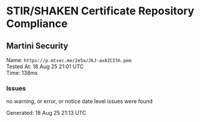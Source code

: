 # STIR/SHAKEN Certificate Repository Compliance

## Martini Security

Name: `https://p.mtsec.me/2e5a/JkJ-ax8ZCI5h.pem`\
Tested At: 18 Aug 25 21:01 UTC\
Time: 138ms

### Issues

no warning, or error, or notice date level issues were found

Generated: 18 Aug 25 21:13 UTC